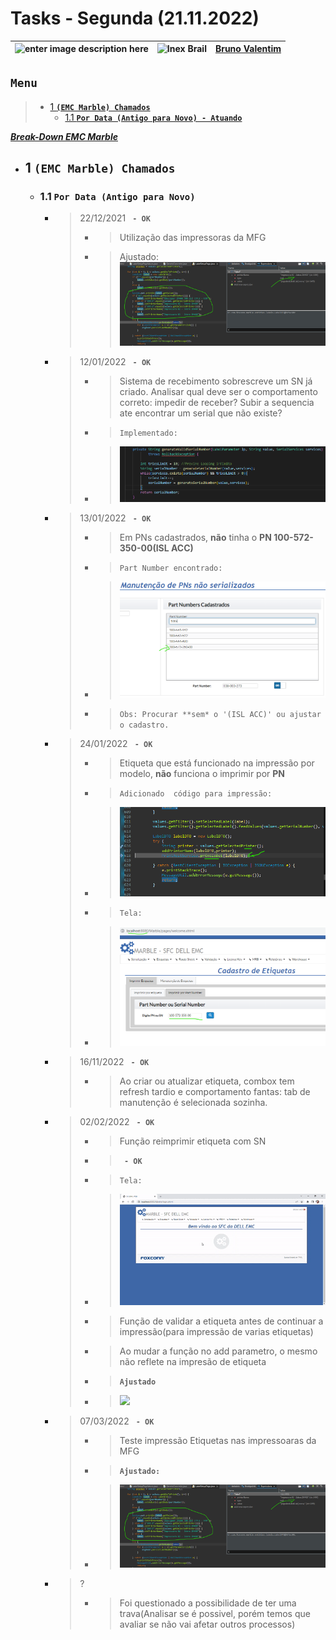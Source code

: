 # Tasks - Segunda (21.11.2022)

| ![enter image description here](https://www.foxconn.com.br/img/logo.png) | ![Inex Brail](https://www.inexbr.com.br/wp-content/uploads/2022/07/logo-inex-azul.png) | [Bruno Valentim](mailto:Bruno.Valentim@inex.com.br) |
| :----------------------------------------------------------------------- | :------------------------------------------------------------------------------------: | :-------------------------------------------------- |

## **`Menu`**  
> - [1 **`(EMC Marble) Chamados`**](#2-(EMC-Marble)-Chamados)  
>   - [1.1 **`Por Data (Antigo para Novo) - Atuando`**](#21-Por-Data-(Antigo-para-Novo)) 

_**[Break-Down EMC Marble](https://docs.google.com/spreadsheets/d/1HDS4bGO800q9nOA5XpNQDZUMK1PuaALCNTX9RzDUV3k/edit?usp=sharing)**_  
- ## 1 **`(EMC Marble) Chamados`**
  - ### 1.1 **`Por Data (Antigo para Novo)`**
    - > 22/12/2021 **` - OK`**
      > - >Utilização das impressoras da MFG
      > - >Ajustado:![](img/09112022/emc_printer_selection.png)
    - > 12/01/2022 **` - OK`**
      > - >Sistema de recebimento sobrescreve um SN já criado.	Analisar qual deve ser o comportamento correto: impedir de receber? Subir a sequencia ate encontrar um serial que não existe?  
      > - >`Implementado:`
      > - >![](img/11112022/trava_psb_duplicado.png)
    - > 13/01/2022 **` - OK`**
      > - >Em PNs cadastrados, **não** tinha o **PN 100-572-350-00(ISL ACC)**	
      > - >`Part Number encontrado:`
      > - >![](img/10112022/PN100-572-350-00.png)
      > - >`Obs: Procurar **sem* o '(ISL ACC)' ou ajustar o cadastro.`
    - > 24/01/2022 **` - OK`**
      > - >Etiqueta que está funcionado na impressão por modelo, **não** funciona o imprimir por **PN**
      > - >`Adicionado  código para impressão:`
      > - >![](img/10112022/print_by_part_number_backend.png)
      > - >`Tela:`
      > - >![](img/10112022/print_by_part_number.png)
    - > 16/11/2022 **` - OK`**
      > - >Ao criar ou atualizar etiqueta, combox tem refresh tardio e comportamento fantas: tab de manutenção é selecionada sozinha.	
    - > 02/02/2022 **` - OK`**
      > - >Função reimprimir etiqueta com SN	
      > - >**` - OK`**
      > - >`Tela:`
      > - >![](img/../gif/21112022/reprint.gif)
      > - >Função de validar a etiqueta antes de continuar a impressão(para impressão de varias etiquetas)	
      > - >Ao mudar a função no add parametro, o mesmo não reflete na impresão de etiqueta	
      > - > **`Ajustado`**
      > - >![](gif/16112022/ajuste_etiqueta_nova.gif)
    - > 07/03/2022 **` - OK`**
      > - >Teste impressão Etiquetas nas impressoaras da MFG	
      > - >**`Ajustado:`**
      > - >![](img/09112022/emc_printer_selection.png)
    - > ?  
      > - >Foi questionado a possibilidade de ter uma trava(Analisar se é possivel, porém temos que avaliar se não vai afetar outros processos)	